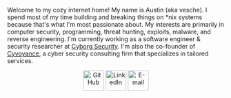 Welcome to my cozy internet home! My name is Austin (aka vesche). I spend most of my time building and breaking things on *nix systems because that's what I'm most passionate about. My interests are primarily in computer security, programming, threat hunting, exploits, malware, and reverse engineering. I'm currently working as a software engineer & security researcher at [Cyborg Security](https://cyborgsecurity.com). I'm also the co-founder of [Cyvoyance](https://cyvoyance.com), a cyber security consulting firm that specializes in tailored services.

<center>
    <a href="https://github.com/vesche"><img src="https://edent.github.io/SuperTinyIcons/images/svg/github.svg" width="48" title="GitHub" /></a>
    <a href="https://www.linkedin.com/in/vesche"><img src="https://edent.github.io/SuperTinyIcons/images/svg/linkedin.svg" width="48" title="LinkedIn" /></a>
    <a href="mailto:austin.jackson@cyvoyance.com"><img src="https://edent.github.io/SuperTinyIcons/images/svg/email.svg" width="48" title="E-mail" /></a>
</center>